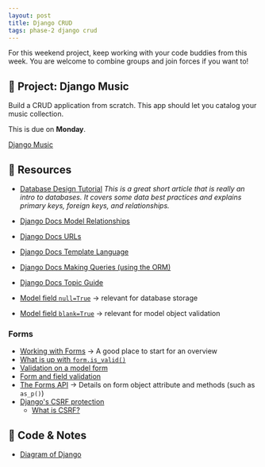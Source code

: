 ```yaml
---
layout: post
title: Django CRUD
tags: phase-2 django crud
---
```


For this weekend project, keep working with your code buddies from this week. You are welcome to combine groups and join forces if you want to!

## 🎯 Project: Django Music

Build a CRUD application from scratch. This app should let you catalog your music collection.

This is due on **Monday**.

[Django Music](https://classroom.github.com/a/nLor00-n)

## 🔖 Resources

- [Database Design Tutorial](https://learndjango.com/tutorials/database-design-tutorial-beginners) _This is a great short article that is really an intro to databases. It covers some data best practices and explains primary keys, foreign keys, and relationships._
- [Django Docs Model Relationships](https://docs.djangoproject.com/en/4.0/topics/db/models/#relationships)
- [Django Docs URLs](https://docs.djangoproject.com/en/4.0/topics/http/urls/)
- [Django Docs Template Language](https://docs.djangoproject.com/en/4.0/ref/templates/)
- [Django Docs Making Queries (using the ORM)](https://docs.djangoproject.com/en/4.0/topics/db/queries/)
- [Django Docs Topic Guide](https://docs.djangoproject.com/en/4.0/topics/)

- [Model field `null=True`](https://docs.djangoproject.com/en/4.0/ref/models/fields/#null) -> relevant for database storage
- [Model field `blank=True`](https://docs.djangoproject.com/en/4.0/ref/models/fields/#blank) -> relevant for model object validation

### Forms

- [Working with Forms](https://docs.djangoproject.com/en/4.0/topics/forms/) -> A good place to start for an overview
- [What is up with `form.is_valid()`](https://docs.djangoproject.com/en/4.0/ref/forms/api/#django.forms.Form.is_valid)
- [Validation on a model form](https://docs.djangoproject.com/en/4.0/topics/forms/modelforms/#validation-on-a-modelform)
- [Form and field validation](https://docs.djangoproject.com/en/4.0/ref/forms/validation/)
- [The Forms API](https://docs.djangoproject.com/en/4.0/ref/forms/api/) -> Details on form object attribute and methods (such as `as_p()`)
- [Django's CSRF protection](https://docs.djangoproject.com/en/4.0/ref/csrf/)
  - [What is CSRF?](https://cheatsheetseries.owasp.org/cheatsheets/Cross-Site_Request_Forgery_Prevention_Cheat_Sheet.html)


## 🦉 Code & Notes

- [Diagram of Django](https://github.com/Momentum-Team-11/notes/blob/main/django-diagram.md)
